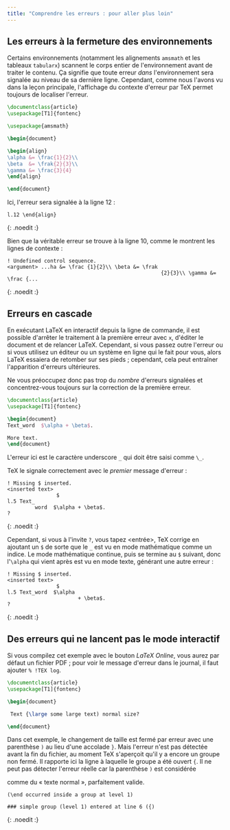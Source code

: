 ```yaml
---
title: "Comprendre les erreurs : pour aller plus loin"
---
```


## Les erreurs à la fermeture des environnements

Certains environnements (notamment les alignements `amsmath` et les tableaux
`tabularx`) scannent le corps entier de l'environnement avant de traiter le
contenu. Ça signifie que toute erreur _dans_ l'environnement sera signalée au
niveau de sa dernière ligne. Cependant, comme nous l'avons vu dans la leçon
principale, l'affichage du contexte d'erreur par TeX permet toujours de
localiser l'erreur.

```latex
\documentclass{article}
\usepackage[T1]{fontenc}

\usepackage{amsmath}

\begin{document}

\begin{align}
\alpha &= \frac{1}{2}\\
\beta  &= \frak{2}{3}\\
\gamma &= \frac{3}{4} 
\end{align}

\end{document}
```

Ici, l'erreur sera signalée à la ligne 12 :

```
l.12 \end{align}
```
{: .noedit :}

Bien que la véritable erreur se trouve à la ligne 10, comme le montrent les
lignes de contexte :

```
! Undefined control sequence.
<argument> ...ha &= \frac {1}{2}\\ \beta &= \frak 
                                                  {2}{3}\\ \gamma &= \frac {...
```
{: .noedit :}


## Erreurs en cascade

En exécutant LaTeX en interactif depuis la ligne de commande, il est possible
d'arrêter le traitement à la première erreur avec `x`, d'éditer le document et
de relancer LaTeX. Cependant, si vous passez outre l'erreur ou si vous utilisez
un éditeur ou un système en ligne qui le fait pour vous, alors LaTeX essaiera
de retomber sur ses pieds ; cependant, cela peut entraîner l'apparition
d'erreurs ultérieures.

Ne vous préoccupez donc pas trop du _nombre_ d'erreurs signalées et
concentrez-vous toujours sur la correction de la première erreur.

```latex
\documentclass{article}
\usepackage[T1]{fontenc}

\begin{document}
Text_word  $\alpha + \beta$.

More text.
\end{document}
```

L'erreur ici est le caractère underscore `_` qui doit être saisi comme `\_`.

TeX le signale correctement avec le _premier_ message d'erreur :

```
! Missing $ inserted.
<inserted text> 
                $
l.5 Text_
         word  $\alpha + \beta$.
?
```
{: .noedit :}

Cependant, si vous à l'invite `?`, vous tapez <entrée>, TeX corrige en ajoutant
un `$` de sorte que le `_` est vu en mode mathématique comme un indice. Le mode
mathématique continue, puis se termine au `$` suivant, donc l'`\alpha` qui vient
après est vu en mode texte, générant une autre erreur :

```
! Missing $ inserted.
<inserted text> 
                $
l.5 Text_word  $\alpha
                       + \beta$.
? 
```
{: .noedit :}


## Des erreurs qui ne lancent pas le mode interactif

Si vous compilez cet exemple avec le bouton _LaTeX Online_, vous aurez par
défaut un fichier PDF ; pour voir le message d'erreur dans le journal, il faut
ajouter `% !TEX log`.

```latex
\documentclass{article}
\usepackage[T1]{fontenc}

\begin{document}

 Text {\large some large text) normal size?

\end{document}
```

Dans cet exemple, le changement de taille est fermé par erreur avec une
parenthèse `)` au lieu d'une accolade `}`. Mais l'erreur n'est pas détectée
avant la fin du fichier, au moment TeX s'aperçoit qu'il y a encore un groupe
non fermé. Il rapporte ici la ligne à laquelle le groupe a été ouvert `{`. Il
ne peut pas détecter l'erreur réelle car la parenthèse `)` est considérée

comme du « texte normal », parfaitement valide.

```
(\end occurred inside a group at level 1)

### simple group (level 1) entered at line 6 ({)
```
{: .noedit :}


<script>
  window.addEventListener('load', function(){
      if(editors['pre0'] != null) editors['pre0'].moveCursorTo(8, 15, false);
      if(editors['pre3'] != null) editors['pre3'].moveCursorTo(3, 5,  false);
      if(editors['pre6'] != null) editors['pre6'].moveCursorTo(4, 30, false);
  }, false);
</script>
